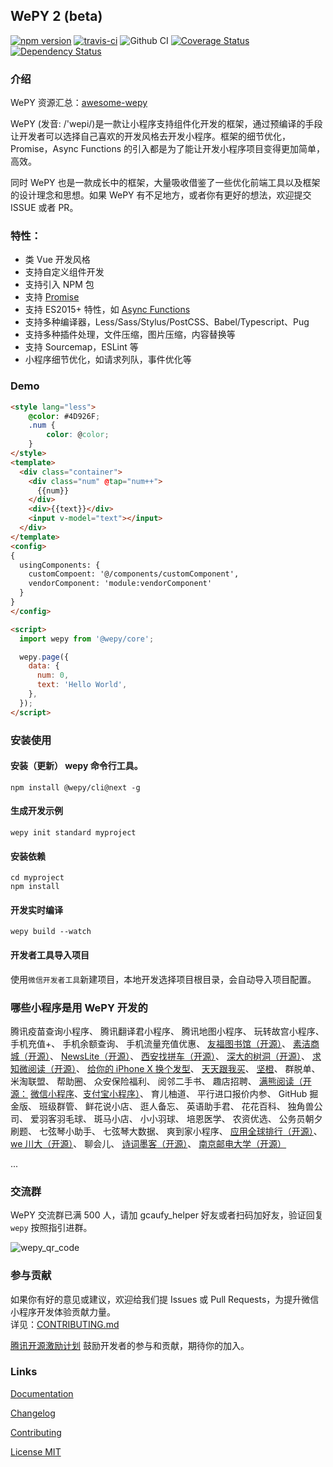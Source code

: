 ## WePY 2 (beta)

[![npm version](https://badge.fury.io/js/wepy.svg)](https://badge.fury.io/js/wepy)
[![travis-ci](https://travis-ci.org/Tencent/wepy.svg?branch=1.7.x)](https://travis-ci.org/Tencent/wepy)
![Github CI](https://github.com/Tencent/wepy/workflows/WePY%20CI%20Build/badge.svg?branch=2.0.x)
[![Coverage Status](https://coveralls.io/repos/github/Tencent/wepy/badge.svg?branch=1.7.x)](https://coveralls.io/github/Tencent/wepy?branch=1.7.x)
[![Dependency Status](https://david-dm.org/Tencent/wepy.svg)](https://david-dm.org/Tencent/wepy)

### 介绍

WePY 资源汇总：[awesome-wepy](https://github.com/aben1188/awesome-wepy)

WePY (发音: /'wepi/)是一款让小程序支持组件化开发的框架，通过预编译的手段让开发者可以选择自己喜欢的开发风格去开发小程序。框架的细节优化，Promise，Async Functions 的引入都是为了能让开发小程序项目变得更加简单，高效。

同时 WePY 也是一款成长中的框架，大量吸收借鉴了一些优化前端工具以及框架的设计理念和思想。如果 WePY 有不足地方，或者你有更好的想法，欢迎提交 ISSUE 或者 PR。

### 特性：

- 类 Vue 开发风格
- 支持自定义组件开发
- 支持引入 NPM 包
- 支持 [Promise](https://github.com/wepyjs/wepy/wiki/wepy%E9%A1%B9%E7%9B%AE%E4%B8%AD%E4%BD%BF%E7%94%A8Promise)
- 支持 ES2015+ 特性，如 [Async Functions](https://github.com/wepyjs/wepy/wiki/wepy%E9%A1%B9%E7%9B%AE%E4%B8%AD%E4%BD%BF%E7%94%A8async-await)
- 支持多种编译器，Less/Sass/Stylus/PostCSS、Babel/Typescript、Pug
- 支持多种插件处理，文件压缩，图片压缩，内容替换等
- 支持 Sourcemap，ESLint 等
- 小程序细节优化，如请求列队，事件优化等

### Demo

```html
<style lang="less">
    @color: #4D926F;
    .num {
        color: @color;
    }
</style>
<template>
  <div class="container">
    <div class="num" @tap="num++">
      {{num}}
    </div>
    <div>{{text}}</div>
    <input v-model="text"></input>
  </div>
</template>
<config>
{
  usingComponents: {
    customCompoent: '@/components/customComponent',
    vendorComponent: 'module:vendorComponent'
  }
}
</config>

<script>
  import wepy from '@wepy/core';

  wepy.page({
    data: {
      num: 0,
      text: 'Hello World',
    },
  });
</script>
```

### 安装使用

#### 安装（更新） wepy 命令行工具。

```console
npm install @wepy/cli@next -g
```

#### 生成开发示例

```console
wepy init standard myproject
```

#### 安装依赖

```console
cd myproject
npm install
```

#### 开发实时编译

```console
wepy build --watch
```

#### 开发者工具导入项目

使用`微信开发者工具`新建项目，本地开发选择项目根目录，会自动导入项目配置。

### 哪些小程序是用 WePY 开发的

腾讯疫苗查询小程序、
腾讯翻译君小程序、
腾讯地图小程序、
玩转故宫小程序、
手机充值+、
手机余额查询、
手机流量充值优惠、
[友福图书馆](https://library.ufutx.com)[（开源）](https://github.com/glore/library)、
[素洁商城](https://github.com/dyq086/wxYuHanStore)[（开源）](https://github.com/dyq086/wxYuHanStore)、
[NewsLite](https://github.com/yshkk/shanbay-mina)[（开源）](https://github.com/yshkk/shanbay-mina)、
[西安找拼车](https://github.com/chenqingspring)[（开源）](https://github.com/chenqingspring)、
[深大的树洞](https://github.com/jas0ncn/szushudong)[（开源）](https://github.com/jas0ncn/szushudong)、
[求知微阅读](https://github.com/KingJeason/wepy-books)[（开源）](https://github.com/KingJeason/wepy-books)、
[给你的 iPhone X 换个发型](https://bangs.baran.wang/)、
[天天跟我买](http://www.xiaohongchun.com.cn/index)、
[坚橙](https://zhanart.com/wepy.html)、
群脱单、
米淘联盟、
帮助圈、
众安保险福利、
阅邻二手书、
趣店招聘、
[满熊阅读（开源：](https://github.com/Thunf/wepy-demo-bookmall) [微信小程序](https://github.com/Thunf/wepy-demo-bookmall)、[支付宝小程序）](https://github.com/Thunf/wepy-demo-bookmall/tree/alipay)、
育儿柚道、
平行进口报价内参、
GitHub 掘金版、
班级群管、
鲜花说小店、
逛人备忘、
英语助手君、
花花百科、
独角兽公司、
爱羽客羽毛球、
斑马小店、
小小羽球、
培恩医学、
农资优选、
公务员朝夕刷题、
七弦琴小助手、
七弦琴大数据、
爽到家小程序、
[应用全球排行](https://github.com/szpnygo/wepy_ios_top)[（开源）](https://github.com/szpnygo/wepy_ios_top)、
[we 川大](https://github.com/mohuishou/scuplus-wechat)[（开源）](https://github.com/mohuishou/scuplus-wechat)、
聊会儿、
[诗词墨客](https://github.com/huangjianke/weapp-poem)[（开源）](https://github.com/huangjianke/weapp-poem)、
[南京邮电大学](https://github.com/GreenPomelo/Undergraduate)[（开源）](https://github.com/GreenPomelo/Undergraduate)

...

### 交流群

WePY 交流群已满 500 人，请加 gcaufy_helper 好友或者扫码加好友，验证回复 `wepy` 按照指引进群。

![wepy_qr_code](https://user-images.githubusercontent.com/2182004/82732473-feb50c80-9d3f-11ea-9a5f-0efc6ce40f74.png)

### 参与贡献

如果你有好的意见或建议，欢迎给我们提 Issues 或 Pull Requests，为提升微信小程序开发体验贡献力量。<br>详见：[CONTRIBUTING.md](./CONTRIBUTING.md)

[腾讯开源激励计划](https://opensource.tencent.com/contribution) 鼓励开发者的参与和贡献，期待你的加入。

### Links

[Documentation](https://tencent.github.io/wepy/)

[Changelog](https://tencent.github.io/wepy/document.html#/changelog)

[Contributing](./CONTRIBUTING.md)

[License MIT](./LICENSE)
